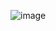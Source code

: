 ![image](https://user-images.githubusercontent.com/96937623/231315336-c14e944e-8714-430c-a701-a4f199557f4c.png)

